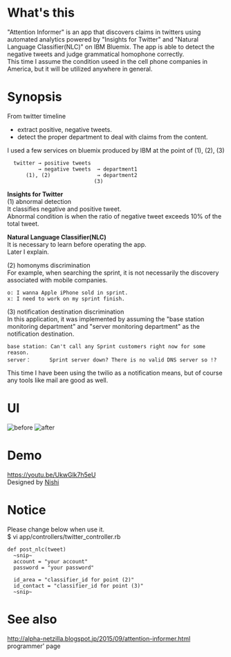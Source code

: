 # What's this
"Attention Informer" is an app that discovers claims in twitters using automated analytics powered by "Insights for Twitter" and "Natural Language Classifier(NLC)" on IBM Bluemix. The app is able to detect the negative tweets and judge grammatical homophone correctly.  
This time I assume the condition useed in the cell phone companies in America, but it will be utilized anywhere in general. 



# Synopsis
From twitter timeline
- extract positive, negative tweets.
- detect the proper department to deal with claims from the content.
  
I used a few services on bluemix produced by IBM at the point of (1), (2), (3)

  ```
    twitter → positive tweets  
            → negative tweets  → department1
        (1), (2)               → department2
                              (3)
  ```

**Insights for Twitter**  
    (1) abnormal detection  
It classifies negative and positive tweet.  
Abnormal condition is when the ratio of negative tweet exceeds 10% of the total tweet.  


**Natural Language Classifier(NLC)**  
It is necessary to learn before operating the app.  
Later I explain.  

(2) homonyms discrimination  
For example, when searching the sprint, it is not necessarily the discovery associated with mobile companies.  
   
    o: I wanna Apple iPhone sold in sprint.  
    x: I need to work on my sprint finish.  

(3) notification destination discrimination  
    In this application, it was implemented by assuming the "base station monitoring department" and "server monitoring department" as the notification destination.  

    base station: Can't call any Sprint customers right now for some reason.
    server：      Sprint server down? There is no valid DNS server so !?

This time I have been using the twilio as a notification means, but of course any tools like mail are good as well.


# UI
![before](http://4.bp.blogspot.com/-0x2Xdo2qZEc/Veal9hDugMI/AAAAAAAAAaE/qa8lU5r6avU/s640/attention-informer_before.png "before")
![after](http://4.bp.blogspot.com/-M4bUAgcRv3s/VecRqlJcq5I/AAAAAAAAAao/19EtrzbcQ2Y/s640/attention-informer_after.png "after")



# Demo
https://youtu.be/UkwGlk7h5eU  
Designed by [Nishi](https://instagram.com/pandaphone/)



# Notice
Please change below when use it.  
$ vi app/controllers/twitter_controller.rb

    def post_nlc(tweet)
      ~snip~
      account = "your account"
      password = "your password"

      id_area = "classifier_id for point (2)"
      id_contact = "classifier_id for point (3)"
      ~snip~



# See also
http://alpha-netzilla.blogspot.jp/2015/09/attention-informer.html  
programmer' page


